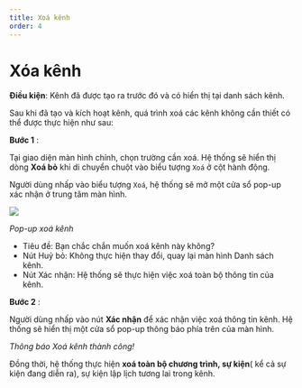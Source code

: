 ```yaml
---
title: Xoá kênh
order: 4
---
```

# Xóa kênh
**Điều kiện**: Kênh đã được tạo ra trước đó và có hiển thị tại danh sách kênh.
 
Sau khi đã tạo và kích hoạt kênh, quá trình xoá các kênh không cần thiết có thể được thực hiện như sau:

**Bước 1** : 

Tại giao diện màn hình chính, chọn trường cần xoá. Hệ thống sẽ hiển thị dòng **Xoá bỏ** khi di chuyển chuột vào biểu tượng `Xoá` ở cột hành động.
 
Người dùng nhấp vào biểu tượng `Xoá`, hệ thống sẽ mở một cửa sổ pop-up xác nhận ở trung tâm màn hình.

![](/images/lrm/pop-up/delete-channel.png)
 
 *Pop-up xoá kênh*

 * Tiêu đề: Bạn chắc chắn muốn xoá kênh này không?
 * Nút Huỷ bỏ: Không thực hiện thay đổi, quay lại màn hình Danh sách kênh.
 * Nút Xác nhận: Hệ thống sẽ thực hiện việc xoá toàn bộ thông tin của kênh.

 **Bước 2** : 
 
 Người dùng nhấp vào nút **Xác nhận** để xác nhận việc xoá thông tin kênh. Hệ thống sẽ hiển thị một cửa sổ pop-up thông báo phía trên của màn hình.

*Thông báo Xoá kênh thành công!*
 
Đồng thời, hệ thống thực hiện **xoá toàn bộ chương trình, sự kiện**( kể cả sự kiện đang diễn ra), sự kiện lập lịch tương lai trong kênh.